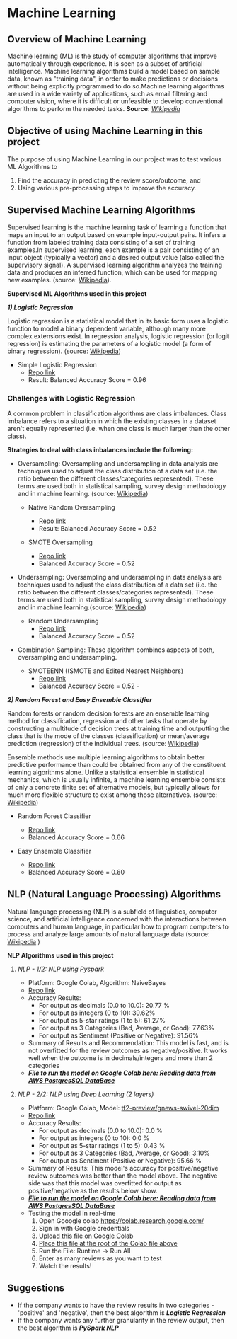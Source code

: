 # Machine Learning

## Overview of Machine Learning
Machine learning (ML) is the study of computer algorithms that improve automatically through experience. It is seen as a subset of artificial intelligence. Machine learning algorithms build a model based on sample data, known as "training data", in order to make predictions or decisions without being explicitly programmed to do so.Machine learning algorithms are used in a wide variety of applications, such as email filtering and computer vision, where it is difficult or unfeasible to develop conventional algorithms to perform the needed tasks.
**Source**: [*Wikipedia*](https://en.wikipedia.org/wiki/Machine_learning)

## Objective of using Machine Learning in this project
The purpose of using Machine Learning in our project was to test various ML Algorithms to 
1) Find the accuracy in predicting the review score/outcome, and 
2) Using various pre-processing steps to improve the accuracy.

## Supervised Machine Learning Algorithms

Supervised learning is the machine learning task of learning a function that maps an input to an output based on example input-output pairs. It infers a function from labeled training data consisting of a set of training examples.In supervised learning, each example is a pair consisting of an input object (typically a vector) and a desired output value (also called the supervisory signal). A supervised learning algorithm analyzes the training data and produces an inferred function, which can be used for mapping new examples. (source: [Wikipedia](https://en.wikipedia.org/wiki/Supervised_learning)).

**Supervised ML Algorithms used in this project**

***1) Logistic Regression***

Logistic regression is a statistical model that in its basic form uses a logistic function to model a binary dependent variable, although many more complex extensions exist. In regression analysis, logistic regression (or logit regression) is estimating the parameters of a logistic model (a form of binary regression). (source: [Wikipedia](https://en.wikipedia.org/wiki/Logistic_regression))

- Simple Logistic Regression
    - [Repo link](https://github.com/JagpreetBath/European_Hotel_Analysis/tree/main/MachineLearning/ML_Supervised)
    - Result: Balanced Accuracy Score = 0.96

### Challenges with Logistic Regression
A common problem in classification algorithms are class imbalances. Class imbalance refers to a situation in which the existing classes in a dataset aren't equally represented (i.e. when one class is much larger than the other class).

**Strategies to deal with class inbalances include the following:**
- Oversampling: Oversampling and undersampling in data analysis are techniques used to adjust the class distribution of a data set (i.e. the ratio between the different classes/categories represented). These terms are used both in statistical sampling, survey design methodology and in machine learning. (source: [Wikipedia](https://en.wikipedia.org/wiki/Oversampling_and_undersampling_in_data_analysis))
    - Native Random Oversampling
        - [Repo link](https://github.com/JagpreetBath/European_Hotel_Analysis/tree/main/MachineLearning/ML_Supervised)
        - Result: Balanced Accuracy Score = 0.52

    - SMOTE Oversampling
        - [Repo link](https://github.com/JagpreetBath/European_Hotel_Analysis/tree/main/MachineLearning/ML_Supervised)
        - Balanced Accuracy Score = 0.52
    
- Undersampling: Oversampling and undersampling in data analysis are techniques used to adjust the class distribution of a data set (i.e. the ratio between the different classes/categories represented). These terms are used both in statistical sampling, survey design methodology and in machine learning.(source: [Wikipedia](https://en.wikipedia.org/wiki/Oversampling_and_undersampling_in_data_analysis))
    - Random Undersampling
        - [Repo link](https://github.com/JagpreetBath/European_Hotel_Analysis/tree/main/MachineLearning/ML_Supervised)
        - Balanced Accuracy Score = 0.52

- Combination Sampling: These algorithm combines aspects of both,  oversampling and undersampling.
    - SMOTEENN ((SMOTE and Edited Nearest Neighbors)
        - [Repo link](https://github.com/JagpreetBath/European_Hotel_Analysis/tree/main/MachineLearning/ML_Supervised)
        - Balanced Accuracy Score = 0.52   - 

***2) Random Forest and Easy Ensemble Classifier***

Random forests or random decision forests are an ensemble learning method for classification, regression and other tasks that operate by constructing a multitude of decision trees at training time and outputting the class that is the mode of the classes (classification) or mean/average prediction (regression) of the individual trees. (source: [Wikipedia](https://en.wikipedia.org/wiki/Random_forest))

Ensemble methods use multiple learning algorithms to obtain better predictive performance than could be obtained from any of the constituent learning algorithms alone. Unlike a statistical ensemble in statistical mechanics, which is usually infinite, a machine learning ensemble consists of only a concrete finite set of alternative models, but typically allows for much more flexible structure to exist among those alternatives. (source: [Wikipedia](https://en.wikipedia.org/wiki/Ensemble_learning))

- Random Forest Classifier
    - [Repo link](https://github.com/JagpreetBath/European_Hotel_Analysis/tree/main/MachineLearning/ML_Supervised)
    - Balanced Accuracy Score = 0.66

- Easy Ensemble Classifier
    - [Repo link](https://github.com/JagpreetBath/European_Hotel_Analysis/tree/main/MachineLearning/ML_Supervised)
    - Balanced Accuracy Score = 0.60

## NLP (Natural Language Processing) Algorithms

Natural language processing (NLP) is a subfield of linguistics, computer science, and artificial intelligence concerned with the interactions between computers and human language, in particular how to program computers to process and analyze large amounts of natural language data (source: [Wikipedia](https://en.wikipedia.org/wiki/Natural_language_processing) )

**NLP Algorithms used in this project**

1) *NLP - 1/2: NLP using Pyspark*
    - Platform: Google Colab, Algorithm: NaiveBayes
     - [Repo link](https://github.com/JagpreetBath/European_Hotel_Analysis/tree/main/MachineLearning/ML_NLP_PySpark)
     - Accuracy Results:
        - For output as decimals (0.0 to 10.0): 20.77 %
        - For output as integers (0 to 10): 39.62%
        - For output as 5-star ratings (1 to 5): 61.27%
        - For output as 3 Categories (Bad, Average, or Good): 77.63%
        - For output as Sentiment (Positive or Negative): 91.56%
     - Summary of Results and Recommendation:
     This model is fast, and is not overfitted for the review outcomes as negative/positive. It works well when the outcome is in decimals/integers and more than 2 categories   
    - [***File to run the model on Google Colab here: Reading data from AWS PostgresSQL DataBase***](https://github.com/JagpreetBath/European_Hotel_Analysis/tree/main/MachineLearning/ML_NLP_PySpark/Step10_Final_PySpark_NLP_reading_from_RDS.ipynb)


2) *NLP - 2/2: NLP using Deep Learning (2 layers)*
    - Platform: Google Colab, Model: [tf2-preview/gnews-swivel-20dim](https://tfhub.dev/google/tf2-preview/gnews-swivel-20dim/1)
    - [Repo link](https://github.com/JagpreetBath/European_Hotel_Analysis/tree/main/MachineLearning/ML_NLP_DeepLearning)
    - Accuracy Results:
        - For output as decimals (0.0 to 10.0): 0.0 %
        - For output as integers (0 to 10): 0.0 %
        - For output as 5-star ratings (1 to 5): 0.43 %
        - For output as 3 Categories (Bad, Average, or Good): 3.10%
        - For output as Sentiment (Positive or Negative): 95.66 %
    - Summary of Results:  This model's accuracy for positive/negative review outcomes was better than the model above. The negative side was that this model was overfitted for output as positive/negative as the results below show.     
    - [***File to run the model on Google Colab here: Reading data from AWS PostgresSQL DataBase***](https://github.com/JagpreetBath/European_Hotel_Analysis/blob/main/MachineLearning/ML_NLP_DeepLearning/Step4_NLP_DL_Review_Pos_Neg_Format.ipynb)
    - Testing the model in real-time
        1. Open Gooogle colab https://colab.research.google.com/
        2. Sign in with Google credentials
        3. [Upload this file on Google Colab](https://github.com/JagpreetBath/European_Hotel_Analysis/tree/main/MachineLearning/ML_NLP_DeepLearning/Realtime_testing_of_DL_NLP_model.ipynb)
        4. [Place this file at the root of the Colab file above](https://github.com/JagpreetBath/European_Hotel_Analysis/blob/main/MachineLearning/ML_NLP_DeepLearning/SavedModel5_NLP_DL_Review_Pos_Neg_Format.h5)
        5. Run the File: Runtime -> Run All
        6. Enter as many reviews as you want to test
        7. Watch the results!

## Suggestions
* If the company wants to have the review results in two categories - 'positive' and 'negative', then the best algorithm is ***Logistic Regression*** 
* If the company wants any further granularity in the review output, then the best algorithm is ***PySpark NLP***